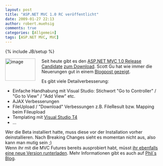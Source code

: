 ```yaml
---
layout: post
title: "ASP.NET MVC 1.0 RC veröffentlicht"
date: 2009-01-27 22:13
author: robert.muehsig
comments: true
categories: [Allgemein]
tags: [ASP.NET MVC, MVC]
---
```

{% include JB/setup %}
<p><a href="{{BASE_PATH}}/assets/wp-images/image604.png"><img style="border-top-width: 0px; border-left-width: 0px; border-bottom-width: 0px; margin: 0px 20px 0px 0px; border-right-width: 0px" height="72" alt="image" src="{{BASE_PATH}}/assets/wp-images/image-thumb582.png" width="97" align="left" border="0" /></a> Seit heute gibt es den <a href="http://www.asp.net/mvc">ASP.NET MVC 1.0 Release Candidate</a> <a href="http://go.microsoft.com/fwlink/?LinkID=141184&amp;clcid=0x409">zum Download</a>. Scott Gu hat wie immer die Neuerungen gut in einem <a href="http://weblogs.asp.net/scottgu/archive/2009/01/27/asp-net-mvc-1-0-release-candidate-now-available.aspx">Blogpost gezeigt</a>. </p> 
<!--more-->
  <p>Es gibt viele Detailverbesserung:</p>  <ul>   <li>Einfache Handhabung mit Visual Studio: Stichwort &quot;Go to Controller&quot; / &quot;Go to View&quot; / &quot;Add View&quot; etc. </li>    <li>AJAX Verbesserungen </li>    <li>FileUpload / &quot;Download&quot; Verbessungen z.B. FileResult bzw. Mapping beim Fileupload </li>    <li>Templating mit <a href="http://www.hanselman.com/blog/T4TextTemplateTransformationToolkitCodeGenerationBestKeptVisualStudioSecret.aspx">Visual Studio T4</a> </li>    <li>... </li> </ul>  <p>Wer die Beta installiert hatte, muss diese vor der Installation vorher deinstallieren. Nach Breaking Changes sieht es momentan nicht aus, also kann man mutig sein ;)   <br />Wenn ihr mit die MVC Futures bereits ausprobiert habt, m&#252;sst <a href="http://www.codeplex.com/aspnet/Release/ProjectReleases.aspx?ReleaseId=22359">ihr ebenfalls eine neue Version runterladen</a>. Mehr Informationen gibt es auch auf <a href="http://haacked.com/archive/2009/01/27/aspnetmvc-release-candidate.aspx">Phil&#180;s Blog</a>.</p>

